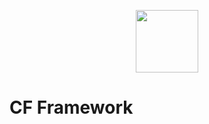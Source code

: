 <p align="center"><a href="https://laravel.com" target="_blank"><img src="http://cresenity.com/application/crweb/default/media/img/favico.png" width="100"></a></p>

# CF Framework
